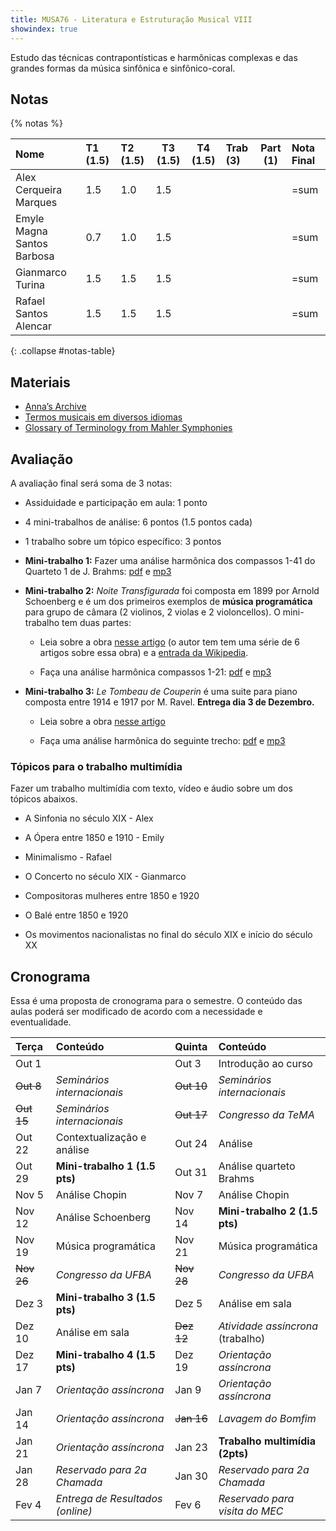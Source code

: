 ```yaml
---
title: MUSA76 - Literatura e Estruturação Musical VIII
showindex: true
---
```


Estudo das técnicas contrapontísticas e harmônicas complexas e das grandes
formas da música sinfônica e sinfônico-coral.

## Notas

{% notas %}

| Nome                       | T1 (1.5) | T2 (1.5) | T3 (1.5) | T4 (1.5) | Trab (3) | Part (1) | Nota Final |
|:---------------------------|:---------|:---------|----------|----------|:---------|----------|:-----------|
| Alex Cerqueira Marques     | 1.5      | 1.0      | 1.5      |          |          |          | =sum       |
| Emyle Magna Santos Barbosa | 0.7      | 1.0      | 1.5      |          |          |          | =sum       |
| Gianmarco Turina           | 1.5      | 1.5      | 1.5      |          |          |          | =sum       |
| Rafael Santos Alencar      | 1.5      | 1.5      | 1.5      |          |          |          | =sum       |
{: .collapse #notas-table}


## Materiais

- [Anna’s Archive](https://annas-archive.org)
- [Termos musicais em diversos idiomas](https://web.library.yale.edu/cataloging/music/instname)
- [Glossary of Terminology from Mahler Symphonies](https://www.orchestralibrary.com/reftables/mahler2gloss.html)

## Avaliação

A avaliação final será soma de 3 notas:

- Assiduidade e participação em aula: 1 ponto
- 4 mini-trabalhos de análise: 6 pontos (1.5 pontos cada)
- 1 trabalho sobre um tópico específico: 3 pontos

- **Mini-trabalho 1:** Fazer uma análise harmônica dos compassos 1-41 do
  Quarteto 1 de J. Brahms: [pdf][1] e [mp3][2]

- **Mini-trabalho 2:** *Noite Transfigurada* foi composta em 1899 por Arnold
  Schoenberg e é um dos primeiros exemplos de **música programática** para grupo
  de câmara (2 violinos, 2 violas e 2 violoncellos). O mini-trabalho tem duas
  partes:

  - Leia sobre a obra [nesse artigo][3] (o autor tem tem uma série de 6 artigos
  sobre essa obra) e a [entrada da Wikipedia][4].

  - Faça una análise harmônica compassos 1-21: [pdf][5] e [mp3][6]

- **Mini-trabalho 3:** *Le Tombeau de Couperin* é uma suite para piano composta
  entre 1914 e 1917 por M. Ravel. **Entrega dia 3 de Dezembro.**

  - Leia sobre a obra [nesse artigo][7]

  - Faça uma análise harmônica do seguinte trecho: [pdf][8] e [mp3][9]

[1]: https://docs.pkroger.com/Brahms%20Quarteto%201%20-%20Trecho.pdf
[2]: https://docs.pkroger.com/Brahms%20Quarteto%201%20-%20Trecho.m4a
[3]: https://euterpe.blog.br/noite-transfigurada-parte-i/
[4]: https://en.wikipedia.org/wiki/Verkl%C3%A4rte_Nacht
[5]: https://docs.pkroger.com/Schoenberg%20-%20Noite%20Transfigurada%20-%20Trecho.pdf
[6]: https://docs.pkroger.com/Schoenberg%20-%20Noite%20Transfigurada%20-%20Trecho.mp3
[7]: https://en.wikipedia.org/wiki/Le_Tombeau_de_Couperin
[8]: https://docs.pkroger.com/Ravel%20-%20Le%20Tombeau%20de%20Couperin%20-%20Trecho.pdf
[9]: https://docs.pkroger.com/Ravel%20-%20Le%20Tombeau%20de%20Couperin%20-%20Forlane.mp3

### Tópicos para o trabalho multimídia

Fazer um trabalho multimídia com texto, vídeo e áudio sobre um dos tópicos
abaixos.

- A Sinfonia no século XIX - Alex
- A Ópera entre 1850 e 1910 - Emily
- Minimalismo - Rafael
- O Concerto no século XIX - Gianmarco

- Compositoras mulheres entre 1850 e 1920
- O Balé entre 1850 e 1920
- Os movimentos nacionalistas no final do século XIX e início do século XX


## Cronograma

Essa é uma proposta de cronograma para o semestre. O conteúdo das aulas poderá
ser modificado de acordo com a necessidade e eventualidade.

| Terça      | Conteúdo                         | Quinta     | Conteúdo                          |
|:-----------|:---------------------------------|:-----------|:----------------------------------|
| Out 1      |                                  | Out 3      | Introdução ao curso               |
| ~~Out 8~~  | *Seminários internacionais*      | ~~Out 10~~ | *Seminários internacionais*       |
| ~~Out 15~~ | *Seminários internacionais*      | ~~Out 17~~ | *Congresso da TeMA*               |
| Out 22     | Contextualização e análise       | Out 24     | Análise                           |
| Out 29     | **Mini-trabalho 1 (1.5 pts)**    | Out 31     | Análise quarteto Brahms           |
| Nov 5      | Análise Chopin                   | Nov 7      | Análise Chopin                    |
| Nov 12     | Análise Schoenberg               | Nov 14     | **Mini-trabalho 2 (1.5 pts)**     |
| Nov 19     | Música programática              | Nov 21     | Música programática               |
| ~~Nov 26~~ | *Congresso da UFBA*              | ~~Nov 28~~ | *Congresso da UFBA*               |
| Dez 3      | **Mini-trabalho 3 (1.5 pts)**    | Dez 5      | Análise em sala                   |
| Dez 10     | Análise em sala                  | ~~Dez 12~~ | *Atividade assíncrona* (trabalho) |
| Dez 17     | **Mini-trabalho 4 (1.5 pts)**    | Dez 19     | *Orientação assíncrona*           |
| Jan 7      | *Orientação assíncrona*          | Jan 9      | *Orientação assíncrona*           |
| Jan 14     | *Orientação assíncrona*          | ~~Jan 16~~ | *Lavagem do Bomfim*               |
| Jan 21     | *Orientação assíncrona*          | Jan 23     | **Trabalho multimídia (2pts)**    |
| Jan 28     | *Reservado para 2a Chamada*      | Jan 30     | *Reservado para 2a Chamada*       |
| Fev 4      | *Entrega de Resultados (online)* | Fev 6      | *Reservado para visita do MEC*    |

